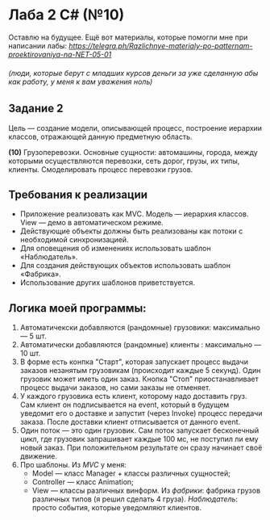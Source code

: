 # Лаба 2 C# (№10)

Оставлю на будущее.
Ещё вот материалы, которые помогли мне при написании лабы: _https://telegra.ph/Razlichnye-materialy-po-patternam-proektirovaniya-na-NET-05-01_
###### (люди, которые берут с младших курсов деньги за уже сделанную абы как работу, у меня к вам уважения ноль)

## Задание 2
Цель — создание модели, описывающей процесс, построение иерархии классов,
отражающей данную предметную область.

**(10)** Грузоперевозки. Основные сущности: автомашины, города,
между которыми осуществляются перевозки, сеть дорог, грузы,
их типы, клиенты. Смоделировать процесс перевозки грузов.

## Требования к реализации
* Приложение реализовать как MVC. Модель — иерархия классов.
View — демо в автоматическом режиме.
* Действующие объекты должны быть реализованы как 
потоки с необходимой синхронизацией.
* Для оповещения об изменениях использовать 
шаблон «Наблюдатель».
* Для создания действующих объектов 
использовать шаблон «Фабрика».
* Использование других шаблонов приветствуется.

## Логика моей программы:
1. Автоматичекски добавляются (рандомные) грузовики: максимально — 5 шт.
2. Автоматически добавляются (рандомные) клиенты : максимально — 10 шт.
3. В форме есть конпка "Старт", которая запускает процесс выдачи заказов 
незанятым грузовикам (происходит каждые 5 секунд). Один грузовик может иметь один заказ.
Кнопка "Стоп" приостанавливает процесс выдачи заказов, но сами заказы не отменяет.
5. У каждого грузовика есть клиент, которому надо доставить груз.
Сам клиент он подписывается на event, который
в будущем уведомит его о доставке и запустит (через Invoke) процесс передачи заказа. 
После доставки клиент отписывается от данного event.
6. Один поток — это один грузовик. Сам поток запускает бесконечный цикл, 
где грузовик запрашивает каждые 100 мс, не поступил ли ему новый заказ.
При положительном результате он сразу начинает своё движение.
7. Про шаблоны. Из _MVC_ у меня:
   * Model — класс Manager + классы различных сущностей;
   * Controller — класс Animation;
   * View — классы различных винформ.
  Из _фабрики_: фабрика грузов различных типов (я решил сделать 4 груза).
  _Наблюдатель_: просто события, которые уведомляют клиентов.
  

    
